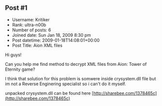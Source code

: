 ## Post #1
- Username: Kritiker
- Rank: ultra-n00b
- Number of posts: 6
- Joined date: Sun Jan 18, 2009 8:30 pm
- Post datetime: 2009-01-18T14:08:01+00:00
- Post Title: Aion XML files

Hi guys!

Can you help me find method to decrypt XML files from Aion: Tower of Eternity game?

I think that solution for this problem is somwere inside crysystem.dll file but im not a Reverse Enginering specialist so i can't do it myself.  

unpacked crysystem.dll can be found here [http://sharebee.com/1378465c](http://sharebee.com/1378465c)
